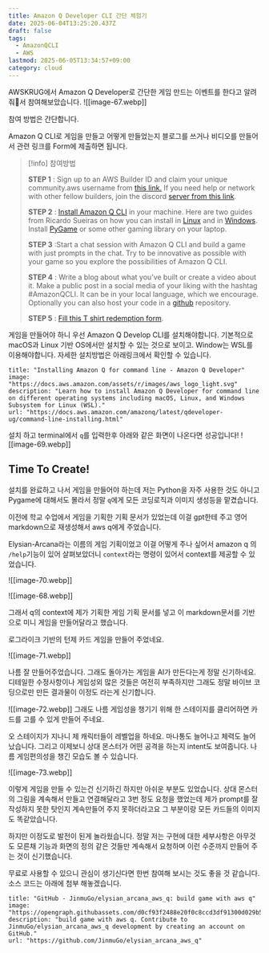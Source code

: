```yaml
---
title: Amazon Q Developer CLI 간단 체험기
date: 2025-06-04T13:25:20.437Z
draft: false
tags:
  - AmazonQCLI
  - AWS
lastmod: 2025-06-05T13:34:57+09:00
category: cloud
---
```


AWSKRUG에서 Amazon Q Developer로 간단한 게임 만드는 이벤트를 한다고 알려줘서 참여해보았습니다.
![[image-67.webp]]

참여 방법은 간단합니다.

Amazon Q CLI로 게임을 만들고 어떻게 만들었는지 블로그를 쓰거나 비디오를 만들어서 관련 링크를 Form에 제출하면 됩니다.

> [!info] 참여방법
>
> **STEP 1** : Sign up to an AWS Builder ID and claim your unique community.aws username from [this link.](https://community.aws/builderid?trk=b085178b-f0cb-447b-b32d-bd0641720467&sc_channel=el) If you need help or network with other fellow builders, join the discord [server from this link](https://discord.gg/KNC9JQAfKT).
>
> **STEP 2** : [Install Amazon Q CLI](https://docs.aws.amazon.com/amazonq/latest/qdeveloper-ug/command-line-installing.html) in your machine. Here are two guides from Ricardo Sueiras on how you can install in [Linux](https://community.aws/content/2ulGwNwLFj5grS8hXJBMCN78Qwl/the-essential-guide-to-installing-amazon-q-developer-cli-on-linux?trk=6f6cb092-f1ba-456b-8644-73ed7ccbd567&sc_channel=el_) and in [Windows](https://community.aws/content/2v5PptEEYT2y0lRmZbFQtECA66M/the-essential-guide-to-installing-amazon-q-developer-cli-on-windows?trk=e07eca93-fa2f-4351-b567-f293b83eb635&sc_channel=el_). Install [PyGame](https://www.pygame.org/wiki/GettingStarted) or some other gaming library on your laptop.
>
> **STEP 3** :Start a chat session with Amazon Q CLI and build a game with just prompts in the chat. Try to be innovative as possible with your game so you explore the possibilities of Amazon Q CLI.
>
> **STEP 4** : Write a blog about what you’ve built or create a video about it. Make a public post in a social media of your liking with the hashtag #AmazonQCLI. It can be in your local language, which we encourage. Optionally you can also host your code in a [github](https://github.com/) repository.
>
> **STEP 5** : [Fill this T shirt redemption form](https://pulse.aws/survey/ZO9G4AEL).

게임을 만들어야 하니 우선 Amazon Q Develop CLI를 설치해야합니다.
기본적으로 macOS과 Linux 기반 OS에서만 설치할 수 있는 것으로 보이고. Window는 WSL를 이용해야합니다. 자세한 설치방법은 아래링크에서 확인할 수 있습니다.

```embed
title: "Installing Amazon Q for command line - Amazon Q Developer"
image: "https://docs.aws.amazon.com/assets/r/images/aws_logo_light.svg"
description: "Learn how to install Amazon Q Developer for command line on different operating systems including macOS, Linux, and Windows Subsystem for Linux (WSL)."
url: "https://docs.aws.amazon.com/amazonq/latest/qdeveloper-ug/command-line-installing.html"
```

설치 하고 terminal에서 `q`를 입력한후 아래와 같은 화면이 나온다면 성공입니다!
![[image-69.webp]]

## Time To Create!

설치를 완료하고 나서 게임을 만들어야 하는데 저는 Python을 자주 사용한 것도 아니고 Pygame에 대해서도 몰라서 정말 `q`에게 모든 코딩로직과 이미지 생성등을 맡겼습니다.

이전에 학교 수업에서 게임을 기획한 기획 문서가 있었는데 이걸 gpt한테 주고 영어 markdown으로 재생성해서 aws q에게 주었습니다.

Elysian-Arcana라는 이름의 게임 기획이었고 이걸 어떻게 주나 싶어서 amazon q 의 `/help`기능이 있어 살펴보았더니 `context`라는 명령이 있어서 context를 제공할 수 있었습니다.

![[image-70.webp]]

![[image-68.webp]]

그래서 q의 context에 제가 기획한 게임 기획 문서를 넣고 이 markdown문서를 기반으로 미니 게임을 만들어달라고 했습니다.

로그라이크 기반의 턴제 카드 게임을 만들어 주었네요.

![[image-71.webp]]

나름 잘 만들어주었습니다. 그래도 돌아가는 게임을 AI가 만든다는게 정말 신기하네요. 디테일한 수정사항이나 게임성외 많은 것들은 여전히 부족하지만 그래도 정말 바이브 코딩으로만 만든 결과물이 이정도 라는게 신기합니다.

![[image-72.webp]]
그래도 나름 게임성을 챙기기 위해 한 스테이지를 클리어하면 카드를 고를 수 있게 만들어 주네요.

오 스테이지가 지나니 제 캐릭터들이 레벨업을 하네요. 마나통도 늘어나고 체력도 늘어났습니다. 그리고 이제보니 상대 몬스터가 어떤 공격을 하는지 intent도 보여줍니다. 나름 게임편의성을 챙긴 모습도 볼 수 있습니다.

![[image-73.webp]]

이렇게 게임을 만들 수 있는건 신기하긴 하지만 아쉬운 부분도 있었습니다.
상대 몬스터의 그림을 계속해서 만들고 연결해달라고 3번 정도 요청을 했었는데 제가 prompt를 잘 작성하지 못한 탓인지 계속만들어 주지 못하더라고요 그 부분이랑 모든 카드들의 이미지도 똑같았습니다.

하지만 이정도로 발전이 된게 놀라웠습니다. 정말 저는 구현에 대한 세부사항은 아무것도 모른채 기능과 화면의 정의 같은 것들만 계속해서 요청하며 이런 수준까지 만들어 주는 것이 신기했습니다.

무료로 사용할 수 있으니 관심이 생기신다면 한번 참여해 보시는 것도 좋을 것 같습니다. 소스 코드는 아래에 첨부 해놓겠습니다.

```embed
title: "GitHub - JinmuGo/elysian_arcana_aws_q: build game with aws q"
image: "https://opengraph.githubassets.com/d0cf93f2488e20f0c8ccd3df91300d029b5f4bfc5f2e02ab63a5acd186bd0c03/JinmuGo/elysian_arcana_aws_q"
description: "build game with aws q. Contribute to JinmuGo/elysian_arcana_aws_q development by creating an account on GitHub."
url: "https://github.com/JinmuGo/elysian_arcana_aws_q"
```
